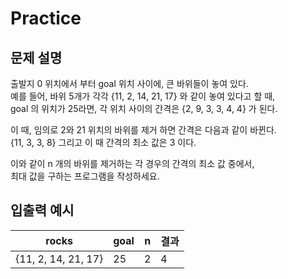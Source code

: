 Practice
===

문제 설명
---

출발지 0 위치에서 부터 goal 위치 사이에, 큰 바위들이 놓여 있다.  
예를 들어, 바위 5개가 각각 {11, 2, 14, 21, 17} 와 같이 놓여 있다고 할 때,  
goal 의 위치가 25라면, 각 위치 사이의 간격은 {2, 9, 3, 3, 4, 4} 가 된다. 

이 때, 임의로 2와 21 위치의 바위를 제거 하면 간격은 다음과 같이 바뀐다.    
{11, 3, 3, 8} 그리고 이 때 간격의 최소 값은 3 이다.

이와 같이 n 개의 바위를 제거하는 각 경우의 간격의 최소 값 중에서,  
최대 값을 구하는 프로그램을 작성하세요.


입출력 예시
---
| rocks               | goal | n   | 결과 |
|---------------------|------|-----|-----|
| {11, 2, 14, 21, 17} | 25   | 2   | 4   |
